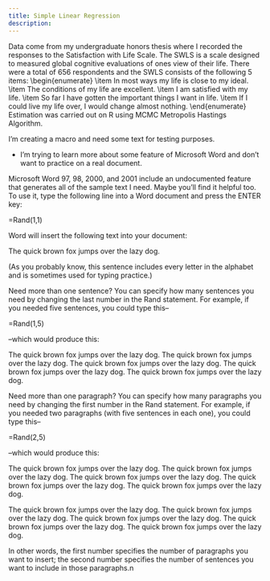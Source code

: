 ```yaml
---
title: Simple Linear Regression
description: 
---
```

Data come from my undergraduate honors thesis where I recorded the responses to the Satisfaction with Life Scale. The SWLS is a scale designed to measured global cognitive evaluations of ones view of their life. There were a total of 656 respondents and the SWLS consists of the following 5 items:
	\begin{enumerate}
		\item In most ways my life is close to my ideal. 
		\item The conditions of my life are excellent.
		\item I am satisfied with my life.
		\item So far I have gotten the important things I want in life.
		\item If I could live my life over, I would change almost nothing.
	\end{enumerate}
Estimation was carried out on R using MCMC Metropolis Hastings Algorithm.

 I’m creating a macro and need some text for testing purposes.

* I’m trying to learn more about some feature of Microsoft Word and don’t want to practice on a real document.

Microsoft Word 97, 98, 2000, and 2001 include an undocumented feature that generates all of the sample text I need. Maybe you’ll find it helpful too. To use it, type the following line into a Word document and press the ENTER key:

=Rand(1,1)

Word will insert the following text into your document:

The quick brown fox jumps over the lazy dog.

(As you probably know, this sentence includes every letter in the alphabet and is sometimes used for typing practice.)

Need more than one sentence? You can specify how many sentences you need by changing the last number in the Rand statement. For example, if you needed five sentences, you could type this–

=Rand(1,5)

–which would produce this:

The quick brown fox jumps over the lazy dog. The quick brown fox jumps over the lazy dog. The quick brown fox jumps over the lazy dog. The quick brown fox jumps over the lazy dog. The quick brown fox jumps over the lazy dog.

Need more than one paragraph? You can specify how many paragraphs you need by changing the first number in the Rand statement. For example, if you needed two paragraphs (with five sentences in each one), you could type this–

=Rand(2,5)

–which would produce this:

The quick brown fox jumps over the lazy dog. The quick brown fox jumps over the lazy dog. The quick brown fox jumps over the lazy dog. The quick brown fox jumps over the lazy dog. The quick brown fox jumps over the lazy dog.

The quick brown fox jumps over the lazy dog. The quick brown fox jumps over the lazy dog. The quick brown fox jumps over the lazy dog. The quick brown fox jumps over the lazy dog. The quick brown fox jumps over the lazy dog.

In other words, the first number specifies the number of paragraphs you want to insert; the second number specifies the number of sentences you want to include in those paragraphs.n

